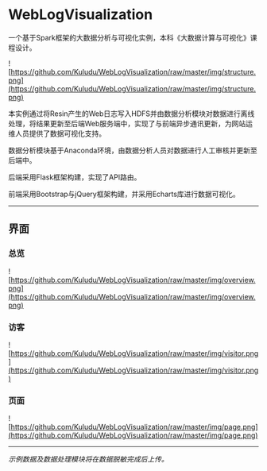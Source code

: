 # WebLogVisualization

一个基于Spark框架的大数据分析与可视化实例，本科《大数据计算与可视化》课程设计。

![https://github.com/Kuludu/WebLogVisualization/raw/master/img/structure.png](https://github.com/Kuludu/WebLogVisualization/raw/master/img/structure.png)

本实例通过将Resin产生的Web日志写入HDFS并由数据分析模块对数据进行离线处理，将结果更新至后端Web服务端中，实现了与前端异步通讯更新，为网站运维人员提供了数据可视化支持。

数据分析模块基于Anaconda环境，由数据分析人员对数据进行人工审核并更新至后端中。

后端采用Flask框架构建，实现了API路由。

前端采用Bootstrap与jQuery框架构建，并采用Echarts库进行数据可视化。

***

## 界面

### 总览

![https://github.com/Kuludu/WebLogVisualization/raw/master/img/overview.png](https://github.com/Kuludu/WebLogVisualization/raw/master/img/overview.png)

### 访客

![https://github.com/Kuludu/WebLogVisualization/raw/master/img/visitor.png](https://github.com/Kuludu/WebLogVisualization/raw/master/img/visitor.png)

### 页面

![https://github.com/Kuludu/WebLogVisualization/raw/master/img/page.png](https://github.com/Kuludu/WebLogVisualization/raw/master/img/page.png)

***

*示例数据及数据处理模块将在数据脱敏完成后上传。*

